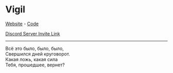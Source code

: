 # Vigil

[Website](http://ss13.ru) - [Code](https://github.com/VigilSS13/Vigil)

[Discord Server Invite Link](https://discord.gg/0rYoywTfgM3uEX8T)

---

Всё это было, было, было,
<br>Свершился дней круговорот.
<br>Какая ложь, какая сила
<br>Тебя, прошедшее, вернет?